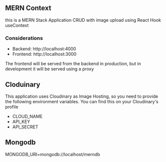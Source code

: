 ## MERN Context

this is a MERN Stack Application CRUD with image upload using React Hook useContext

### Considerations

* Backend: http://localhost:4000
* Frontend: http://localhost:3000

The frontend will be served from the backend in production, but in development it will be served using a proxy

## Cloduinary

This application uses Cloudinary as Image Hosting, so you need to provide the following environment variables. You can find this on your Cloudinary's profile

- CLOUD_NAME
- API_KEY
- API_SECRET

## Mongodb

MONGODB_URI=mongodb://localhost/merndb